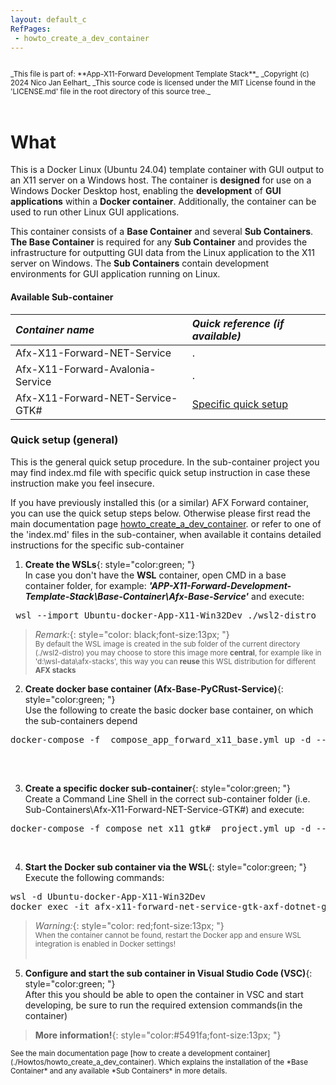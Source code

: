 ```yaml
---
layout: default_c
RefPages:
 - howto_create_a_dev_container
--- 
```


<small>
<br>
_This file is part of: **App-X11-Forward Development Template Stack**_
_Copyright (c) 2024 Nico Jan Eelhart_
_This source code is licensed under the MIT License found in the  'LICENSE.md' file in the root directory of this source tree._
</small>
<br><br>

# What
This is a Docker Linux (Ubuntu 24.04) template container with GUI output to an X11 server on a Windows host. The container is **designed** for use on a Windows Docker Desktop host, enabling the **development** of **GUI applications** within a **Docker container**. Additionally, the container can be used to run other Linux GUI applications.

This container consists of a **Base Container** and several **Sub Containers**. **The Base Container** is required for any **Sub Container** and provides the infrastructure for outputting GUI data from the Linux application to the X11 server on Windows. The **Sub Containers** contain development environments for GUI application running on Linux. 

#### Available Sub-container

| ***Container name***                | ***Quick reference (if available)*** |
|:-----------------                   |:----------------|
| Afx-X11-Forward-NET-Service         | . |
| Afx-X11-Forward-Avalonia-Service    | . |
| Afx-X11-Forward-NET-Service-GTK#    | [Specific quick setup](Sub-Containers\Afx-X11-Forward-NET-Service-GTK#\index)  |



### Quick setup (general)
This is the general quick setup procedure. In the sub-container project you may find index.md file with specific quick setup instruction in case these instruction make you feel insecure.

If you have previously installed this (or a similar) AFX Forward container, you can use the quick setup steps below. Otherwise please first read the main documentation page [howto_create_a_dev_container](Howtos/howto_create_a_dev_container.md). or refer to one of the 'index.md' files in the sub-container, when available it contains detailed instructions for the specific sub-container  


1) **Create the WSLs**{: style="color:green; "} <br>
In case you don't have the **WSL** container, open CMD in a base container folder, for example: ***'APP-X11-Forward-Development-Template-Stack\Base-Container\Afx-Base-Service\'*** and execute:
<pre class="nje-cmd-one-line"> wsl --import Ubuntu-docker-App-X11-Win32Dev ./wsl2-distro  "install.tar.gz"  </pre>

> *Remark:*{: style="color: black;font-size:13px; "} <br>
> <small>By default the WSL image is created in the sub folder of the current directory (./wsl2-distro) you may choose to store this image more **central**, for example like in 'd:\wsl-data\afx-stacks', this way you can **reuse** this WSL distribution for different **AFX stacks**  <br>
</small>

2) **Create docker base container (Afx-Base-PyCRust-Service)**{: style="color:green; "} <br>
Use the following to create the basic docker base container, on which the sub-containers depend
 <pre class="nje-cmd-one-line">docker-compose -f  compose_app_forward_x11_base.yml up -d --build --force-recreate  --remove-orphans 
 </pre><br>
3) **Create a specific  docker sub-container**{: style="color:green; "} <br>
 Create a Command Line Shell in the correct sub-container folder (i.e. Sub-Containers\Afx-X11-Forward-NET-Service-GTK#) and execute:
<pre class="nje-cmd-one-line">docker-compose -f compose_net_x11_gtk#__project.yml up -d --build --force-recreate --remove-orphans  
</pre> <br>

4) **Start the Docker sub container via the WSL**{: style="color:green; "} <br>
Execute the following commands: 
<pre class="nje-cmd-multi-line">wsl -d Ubuntu-docker-App-X11-Win32Dev 
docker exec -it afx-x11-forward-net-service-gtk-axf-dotnet-gtksharp-container-1 /bin/bash   # i.e for NET GTK#
</pre>
> *Warning:*{: style="color: red;font-size:13px; "} <br>
> <small>When  the container cannot be found, restart the Docker app and ensure WSL integration is enabled in Docker settings! <br></small> <br>

5) **Configure and start the sub container in  Visual Studio Code (VSC)**{: style="color:green; "}<br>
After this you should be able to open the container in VSC and start developing, be sure to run the required extension commands(in the container)  

> **More information!**{: style="color:#5491fa;font-size:13px; "} <br>
<small>
See the main documentation page [how to create a development container](./Howtos/howto_create_a_dev_container). Which explains the installation of the *Base Container* and any available *Sub Containers* in more details.
</small>


